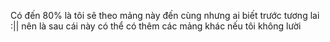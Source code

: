 Có đến 80% là tôi sẽ theo mảng này đến cùng nhưng ai biết trước tương lai :|| nên là sau cái này có thể có thêm các mảng khác nếu tôi không lười
